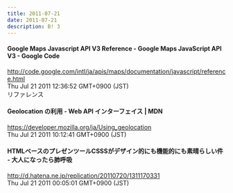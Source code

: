 ```yaml
---
title: 2011-07-21
date: 2011-07-21
description: B! 3
---
```


#### Google Maps Javascript API V3 Reference - Google Maps JavaScript API V3 - Google Code
http://code.google.com/intl/ja/apis/maps/documentation/javascript/reference.html<br>
Thu Jul 21 2011 12:36:52 GMT+0900 (JST)<br>
リファレンス


#### Geolocation の利用 - Web API インターフェイス | MDN
https://developer.mozilla.org/ja/Using_geolocation<br>
Thu Jul 21 2011 10:12:41 GMT+0900 (JST)<br>


#### HTMLベースのプレゼンツールCSSSがデザイン的にも機能的にも素晴らしい件 - 大人になったら肺呼吸
http://d.hatena.ne.jp/replication/20110720/1311170331<br>
Thu Jul 21 2011 00:05:01 GMT+0900 (JST)<br>


